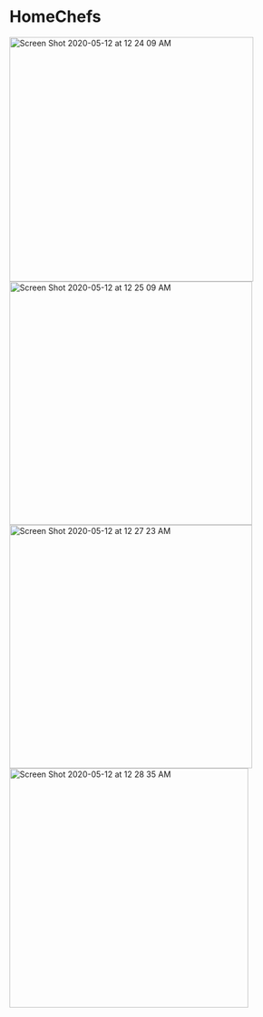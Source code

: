 # HomeChefs
<img width="430" alt="Screen Shot 2020-05-12 at 12 24 09 AM" src="https://user-images.githubusercontent.com/32451610/81640338-435db100-93ec-11ea-8069-7a63884685d5.png">
<img width="428" alt="Screen Shot 2020-05-12 at 12 25 09 AM" src="https://user-images.githubusercontent.com/32451610/81640344-4658a180-93ec-11ea-9889-8aaad5e5d0ee.png">
<img width="428" alt="Screen Shot 2020-05-12 at 12 27 23 AM" src="https://user-images.githubusercontent.com/32451610/81640346-46f13800-93ec-11ea-98d2-cf65dab0f017.png">
<img width="421" alt="Screen Shot 2020-05-12 at 12 28 35 AM" src="https://user-images.githubusercontent.com/32451610/81640347-4789ce80-93ec-11ea-8187-6bb834d7be36.png">
